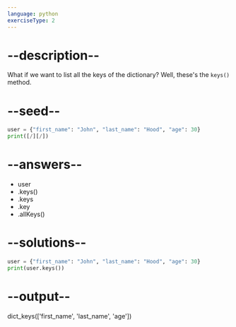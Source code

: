 ```yaml
---
language: python
exerciseType: 2
---
```


# --description--

What if we want to list all the keys of the dictionary?
Well, these's the `keys()` method.

# --seed--

```python
user = {"first_name": "John", "last_name": "Hood", "age": 30}
print([/][/])
```

# --answers--

- user
- .keys()
- .keys
- .key
- .allKeys()

# --solutions--

```python
user = {"first_name": "John", "last_name": "Hood", "age": 30}
print(user.keys())
```

# --output--

dict_keys(['first_name', 'last_name', 'age'])
